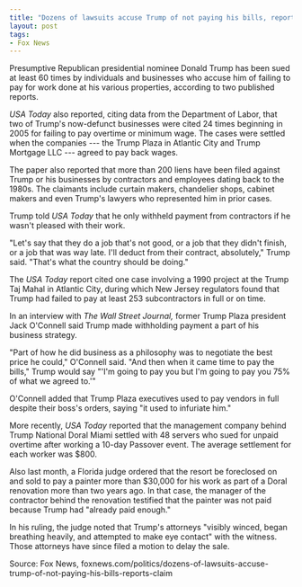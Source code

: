 ```yaml
---
title: "Dozens of lawsuits accuse Trump of not paying his bills, reports claim"
layout: post
tags:
- Fox News
---
```


Presumptive Republican presidential nominee Donald Trump has been sued at least 60 times by individuals and businesses who accuse him of failing to pay for work done at his various properties, according to two published reports.

*USA Today* also reported, citing data from the Department of Labor, that two of Trump's now-defunct businesses were cited 24 times beginning in 2005 for failing to pay overtime or minimum wage. The cases were settled when the companies --- the Trump Plaza in Atlantic City and Trump Mortgage LLC --- agreed to pay back wages.

The paper also reported that more than 200 liens have been filed against Trump or his businesses by contractors and employees dating back to the 1980s. The claimants include curtain makers, chandelier shops, cabinet makers and even Trump's lawyers who represented him in prior cases.

Trump told *USA Today* that he only withheld payment from contractors if he wasn't pleased with their work.

"Let's say that they do a job that's not good, or a job that they didn't finish, or a job that was way late. I'll deduct from their contract, absolutely," Trump said. "That's what the country should be doing."

The *USA Today* report cited one case involving a 1990 project at the Trump Taj Mahal in Atlantic City, during which New Jersey regulators found that Trump had failed to pay at least 253 subcontractors in full or on time.

In an interview with *The Wall Street Journal,* former Trump Plaza president Jack O'Connell said Trump made withholding payment a part of his business strategy.

"Part of how he did business as a philosophy was to negotiate the best price he could," O'Connell said. "And then when it came time to pay the bills," Trump would say "'I'm going to pay you but I'm going to pay you 75% of what we agreed to.'"

O'Connell added that Trump Plaza executives used to pay vendors in full despite their boss's orders, saying "it used to infuriate him."

More recently, *USA Today* reported that the management company behind Trump National Doral Miami settled with 48 servers who sued for unpaid overtime after working a 10-day Passover event. The average settlement for each worker was $800.

Also last month, a Florida judge ordered that the resort be foreclosed on and sold to pay a painter more than $30,000 for his work as part of a Doral renovation more than two years ago. In that case, the manager of the contractor behind the renovation testified that the painter was not paid because Trump had "already paid enough."

In his ruling, the judge noted that Trump's attorneys "visibly winced, began breathing heavily, and attempted to make eye contact" with the witness. Those attorneys have since filed a motion to delay the sale.

Source: Fox News, foxnews.com/politics/dozens-of-lawsuits-accuse-trump-of-not-paying-his-bills-reports-claim
